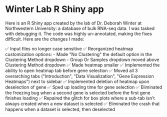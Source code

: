 # Winter Lab R Shiny app
Here is an R Shiny app created by the lab of Dr. Deborah Winter at Northwestern University: a database of bulk RNA-seq data. I was tasked with debugging it. The code was highly un-annotated, making the fixes difficult. Here are the changes I made:

✅ Input files no longer case sensitive
✅ Reorganized heatmap customization options:
      - Made "No Clustering" the default option in the Clustering Method dropdown
      - Group Or Samples dropdown moved above Clustering Method dropdown
✅ Made heatmap smaller
✅ Implemented the ability to open heatmap tab before gene selection
✅ Moved all 3 overarching tabs ("Introduction", "Data Visualization", "Gene Expression Heatmaps") next to sidebar
✅ Implemented deletion of heatmap upon deselection of gene
✅ Sped up loading time for gene selection
✅ Eliminated the freezing bug when a second gene is selected before the first gene finishes loading
✅ Repaired the glitch for box plots where a sub-tab isn't always created when a new dataset is selected
✅ Eliminated the crash that happens when a dataset is selected, then deselected
